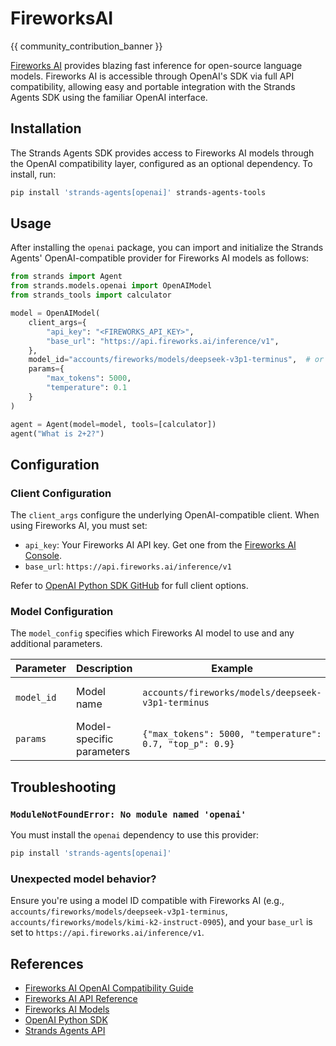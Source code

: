 # FireworksAI

{{ community_contribution_banner }}

[Fireworks AI](https://fireworks.ai) provides blazing fast inference for open-source language models. Fireworks AI is accessible through OpenAI's SDK via full API compatibility, allowing easy and portable integration with the Strands Agents SDK using the familiar OpenAI interface.

## Installation

The Strands Agents SDK provides access to Fireworks AI models through the OpenAI compatibility layer, configured as an optional dependency. To install, run:

```bash
pip install 'strands-agents[openai]' strands-agents-tools
```

## Usage

After installing the `openai` package, you can import and initialize the Strands Agents' OpenAI-compatible provider for Fireworks AI models as follows:

```python
from strands import Agent
from strands.models.openai import OpenAIModel
from strands_tools import calculator

model = OpenAIModel(
    client_args={
        "api_key": "<FIREWORKS_API_KEY>",
        "base_url": "https://api.fireworks.ai/inference/v1",
    },
    model_id="accounts/fireworks/models/deepseek-v3p1-terminus",  # or see https://fireworks.ai/models
    params={
        "max_tokens": 5000,
        "temperature": 0.1
    }
)

agent = Agent(model=model, tools=[calculator])
agent("What is 2+2?")
```

## Configuration

### Client Configuration

The `client_args` configure the underlying OpenAI-compatible client. When using Fireworks AI, you must set:

* `api_key`: Your Fireworks AI API key. Get one from the [Fireworks AI Console](https://app.fireworks.ai/settings/users/api-keys).
* `base_url`: `https://api.fireworks.ai/inference/v1`

Refer to [OpenAI Python SDK GitHub](https://github.com/openai/openai-python) for full client options.

### Model Configuration

The `model_config` specifies which Fireworks AI model to use and any additional parameters.

| Parameter  | Description               | Example                                                           | Options                                                            |
| ---------- | ------------------------- | ----------------------------------------------------------------- | ------------------------------------------------------------------ |
| `model_id` | Model name                | `accounts/fireworks/models/deepseek-v3p1-terminus`               | See [Fireworks Models](https://fireworks.ai/models)               |
| `params`   | Model-specific parameters | `{"max_tokens": 5000, "temperature": 0.7, "top_p": 0.9}`         | [API reference](https://docs.fireworks.ai/api-reference)          |

## Troubleshooting

### `ModuleNotFoundError: No module named 'openai'`

You must install the `openai` dependency to use this provider:

```bash
pip install 'strands-agents[openai]'
```

### Unexpected model behavior?

Ensure you're using a model ID compatible with Fireworks AI (e.g., `accounts/fireworks/models/deepseek-v3p1-terminus`, `accounts/fireworks/models/kimi-k2-instruct-0905`), and your `base_url` is set to `https://api.fireworks.ai/inference/v1`.

## References

* [Fireworks AI OpenAI Compatibility Guide](https://fireworks.ai/docs/tools-sdks/openai-compatibility#openai-compatibility)
* [Fireworks AI API Reference](https://docs.fireworks.ai/api-reference)
* [Fireworks AI Models](https://fireworks.ai/models)
* [OpenAI Python SDK](https://github.com/openai/openai-python)
* [Strands Agents API](../../api-reference/models.md)